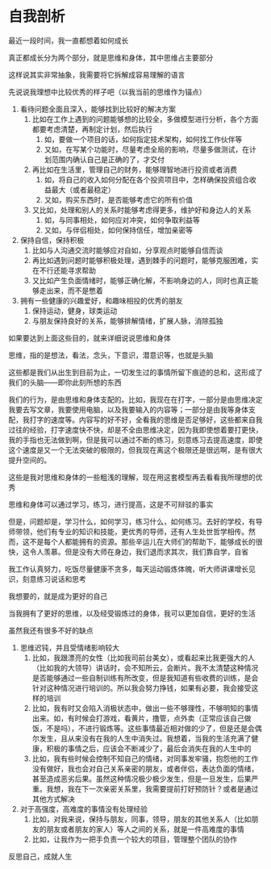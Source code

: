 # 自我剖析

最近一段时间，我一直都想着如何成长

真正都成长分为两个部分，就是思维和身体，其中思维占主要部分

这样说其实非常抽象，我需要将它拆解成容易理解的语言

先说说我理想中比较优秀的样子吧（以我当前的思维作为锚点）

1. 看待问题全面且深入，能够找到比较好的解决方案
    1. 比如在工作上遇到的问题能够想的比较全，多做模型进行分析，各个方面都要考虑清楚，再制定计划，然后执行
        1. 如，要做一个项目的话，如何指定技术架构，如何找工作伙伴等
        2. 又如，在写某个功能时，尽量考虑全局的影响，尽量多做测试，在计划范围内确认自己是正确的了，才交付
    2. 再比如在生活里，管理自己的财务，能够理智地进行投资或者消费
        1. 如，将自己的收入如何分配在各个投资项目中，怎样确保投资组合收益最大（或者最稳定）
        2. 又如，购买东西时，是否能够考虑它的所有价值
    3. 又比如，处理和别人的关系时能够考虑得更多，维护好和身边人的关系
        1. 如，与同事相处，如何应对冲突，如何争取利益等
        2. 又如，与伴侣相处，如何保持信任，增加亲密等
2. 保持自信，保持积极
    1. 比如与人沟通交流时能够应对自如，分享观点时能够自信而谈
    2. 再比如遇到问题时能够积极处理，遇到棘手的问题时，能够克服困难，实在不行还能寻求帮助
    3. 又比如产生负面情绪时，能够正确化解，不影响身边的人，同时也真正能够走出来，而不是憋着
3. 拥有一些健康的兴趣爱好，和趣味相投的优秀的朋友
    1. 保持运动，健身，球类运动
    2. 与朋友保持良好的关系，能够排解情绪，扩展人脉，消除孤独

如果要达到上面这些目的，就来详细说说思维和身体

思维，指的是想法，看法，念头，下意识，潜意识等，也就是头脑

这些都是我们从出生到目前为止，一切发生过的事情所留下痕迹的总和，这形成了我们的头脑——即你此刻所想的东西

我们的行为，是由思维和身体支配的。比如，我现在在打字，一部分是由思维决定我要去写文章，我要使用电脑，以及我要输入的内容等；一部分是由我等身体支配，我打字的速度等。内容写的好不好，全看我的思维是否足够好，这些都来自我过往的经验，打字速度快不快，却是不全由思维决定，因为我即使想着要打更快，我的手指也无法做到啊，但是我可以通过不断的练习，刻意练习去提高速度，即使这个速度是又一个无法突破的极限的，但我现在离这个极限还是很远啊，是有很大提升空间的。

这些是我对思维和身体的一些粗浅的理解，现在用这套模型再去看看我所理想的优秀

思维和身体可以通过学习，练习，进行提高，这是不可辩驳的事实

但是，问题却是，学习什么，如何学习，练习什么，如何练习。去好的学校，有导师带领，他们有专业的知识和技能，更优秀的导师，还有人生处世哲学相传。然而，这不是每个人都能拥有的资源。那些辛运儿在大师们的帮助下，能够成长的很快，这令人羡慕。但是没有大师在身边，我们退而求其次，我们靠自学，自省

我工作认真努力，吃饭尽量健康不贪多，每天运动锻炼体魄，听大师讲课增长见识，刻意练习说话和思考

我想要的，就是成为更好的自己

当我拥有了更好的思维，以及经受锻炼过的身体，我可以更加自信，更好的生活

虽然我还有很多不好的缺点
1. 思维迟钝，并且受情绪影响较大
    1. 比如，我跟漂亮的女性（比如我司前台美女），或看起来比我更强大的人（比如我的大领导）讲话时，会不知所云，会断片。我不太清楚这种情况是否能够通过一些自制训练有所改变，但是我知道有些收费的训练，是会针对这种情况进行培训的。所以我会努力挣钱，如果有必要，我会接受这样的培训
    2. 比如，我有时又会陷入消极状态中，做出一些不够理性，不够明知的事情出来。如，有时候会打游戏，看黄片，撸管，点外卖（正常应该自己做饭，不是吗），不进行锻炼等。这些事情最近相对做的少了，但是还是会偶尔发生，且从来没有在我的人生中消失过。我想着，当我的生活充满了健康，积极的事情之后，应该会不断减少了，最后会消失在我的人生中的
    3. 比如，我有些时候会控制不知自己的情绪，对同事发牢骚，抱怨他的工作没有做好，我也会对自己关系亲密的朋友，或者伴侣，表达负面的情绪，甚至造成恶劣后果。虽然这种情况极少极少发生，但是一旦发生，后果严重。我想，我在下一次亲密关系里，我需要提前打好预防针？或者是通过其他方式解决
2. 对于高强度，高难度的事情没有处理经验
    1. 比如，对我来说，保持与朋友，同事，领导，朋友的其他关系人（比如朋友的朋友或者朋友的家人）等人之间的关系，就是一件高难度的事情
    2. 比如，让我作为一把手负责一个较大的项目，管理整个团队的协作

反思自己，成就人生